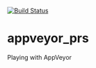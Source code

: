 [![Build Status][appveyor-image]][appveyor-url]

# appveyor_prs
Playing with AppVeyor

[appveyor-url]: https://ci.appveyor.com/project/eswdd/appveyor-prs
[appveyor-image]: https://ci.appveyor.com/api/projects/status/github/eswdd/appveyor_prs?branch=master&svg=true

